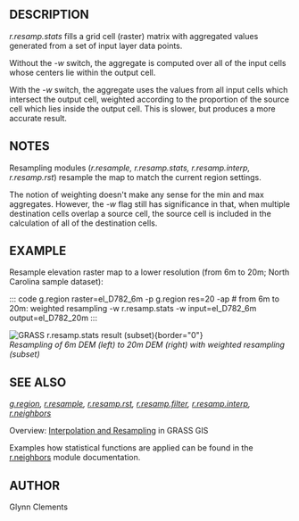 ## DESCRIPTION

*r.resamp.stats* fills a grid cell (raster) matrix with aggregated
values generated from a set of input layer data points.

Without the *-w* switch, the aggregate is computed over all of the input
cells whose centers lie within the output cell.

With the *-w* switch, the aggregate uses the values from all input cells
which intersect the output cell, weighted according to the proportion of
the source cell which lies inside the output cell. This is slower, but
produces a more accurate result.

## NOTES

Resampling modules (*r.resample, r.resamp.stats, r.resamp.interp,
r.resamp.rst*) resample the map to match the current region settings.

The notion of weighting doesn\'t make any sense for the min and max
aggregates. However, the *-w* flag still has significance in that, when
multiple destination cells overlap a source cell, the source cell is
included in the calculation of all of the destination cells.

## EXAMPLE

Resample elevation raster map to a lower resolution (from 6m to 20m;
North Carolina sample dataset):

::: code
    g.region raster=el_D782_6m -p
    g.region res=20 -ap
    # from 6m to 20m: weighted resampling -w
    r.resamp.stats -w input=el_D782_6m output=el_D782_20m
:::

![GRASS r.resamp.stats result
(subset)](r_resamp_stats_6m_20m.png){border="0"}\
*Resampling of 6m DEM (left) to 20m DEM (right) with weighted resampling
(subset)*

## SEE ALSO

*[g.region](g.region.html), [r.resample](r.resample.html),
[r.resamp.rst](r.resamp.rst.html),
[r.resamp.filter](r.resamp.filter.html),
[r.resamp.interp](r.resamp.interp.html),
[r.neighbors](r.neighbors.html)*

Overview: [Interpolation and
Resampling](https://grasswiki.osgeo.org/wiki/Interpolation) in GRASS GIS

Examples how statistical functions are applied can be found in the
[r.neighbors](r.neighbors.html) module documentation.

## AUTHOR

Glynn Clements
